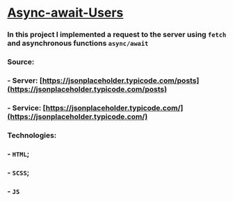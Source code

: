 # [Async-await-Users](https://frontenderboy.github.io/Async-await-Users/)

### In this project I implemented a request to the server using `fetch` and asynchronous functions `async/await`

### Source: 
### - Server: [https://jsonplaceholder.typicode.com/posts](https://jsonplaceholder.typicode.com/posts)
### - Service: [https://jsonplaceholder.typicode.com/](https://jsonplaceholder.typicode.com/)

### Technologies:
### - `HTML`;
### - `SCSS`;
### - `JS`